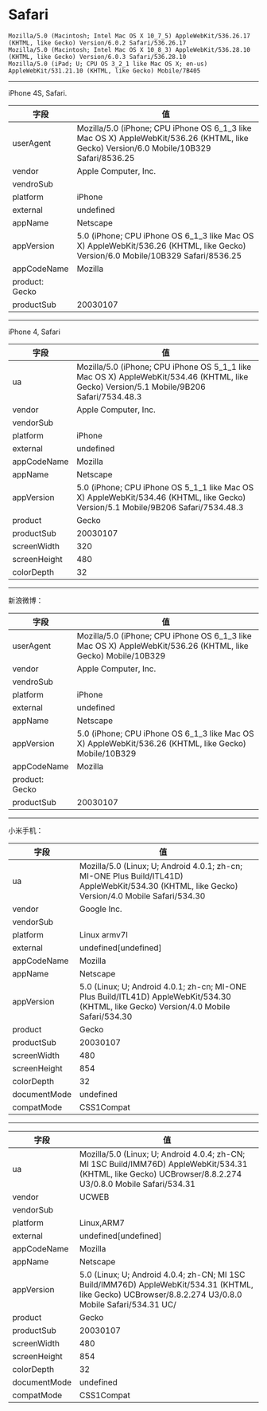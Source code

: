 
# Safari


```
Mozilla/5.0 (Macintosh; Intel Mac OS X 10_7_5) AppleWebKit/536.26.17 (KHTML, like Gecko) Version/6.0.2 Safari/536.26.17
Mozilla/5.0 (Macintosh; Intel Mac OS X 10_8_3) AppleWebKit/536.28.10 (KHTML, like Gecko) Version/6.0.3 Safari/536.28.10
Mozilla/5.0 (iPad; U; CPU OS 3_2_1 like Mac OS X; en-us) AppleWebKit/531.21.10 (KHTML, like Gecko) Mobile/7B405
```

----

iPhone 4S, Safari.

| 字段           | 值                                                                                                                                      |
|----------------|-----------------------------------------------------------------------------------------------------------------------------------------|
| userAgent      | Mozilla/5.0 (iPhone; CPU iPhone OS 6_1_3 like Mac OS X) AppleWebKit/536.26 (KHTML, like Gecko) Version/6.0 Mobile/10B329 Safari/8536.25 |
| vendor         | Apple Computer, Inc.                                                                                                                    |
| vendroSub      |                                                                                                                                         |
| platform       | iPhone                                                                                                                                  |
| external       | undefined                                                                                                                               |
| appName        | Netscape                                                                                                                                |
| appVersion     | 5.0 (iPhone; CPU iPhone OS 6_1_3 like Mac OS X) AppleWebKit/536.26 (KHTML, like Gecko) Version/6.0 Mobile/10B329 Safari/8536.25         |
| appCodeName    | Mozilla                                                                                                                                 |
| product: Gecko |                                                                                                                                         |
| productSub     | 20030107                                                                                                                                |

----

iPhone 4, Safari

| 字段         | 值                                                                                                                                       |
|--------------|------------------------------------------------------------------------------------------------------------------------------------------|
| ua           | Mozilla/5.0 (iPhone; CPU iPhone OS 5_1_1 like Mac OS X) AppleWebKit/534.46 (KHTML, like Gecko) Version/5.1 Mobile/9B206 Safari/7534.48.3 |
| vendor       | Apple Computer, Inc.                                                                                                                     |
| vendorSub    |                                                                                                                                          |
| platform     | iPhone                                                                                                                                   |
| external     | undefined                                                                                                                                |
| appCodeName  | Mozilla                                                                                                                                  |
| appName      | Netscape                                                                                                                                 |
| appVersion   | 5.0 (iPhone; CPU iPhone OS 5_1_1 like Mac OS X) AppleWebKit/534.46 (KHTML, like Gecko) Version/5.1 Mobile/9B206 Safari/7534.48.3         |
| product      | Gecko                                                                                                                                    |
| productSub   | 20030107                                                                                                                                 |
| screenWidth  | 320                                                                                                                                      |
| screenHeight | 480                                                                                                                                      |
| colorDepth   | 32                                                                                                                                       |

----

新浪微博：

| 字段           | 值                                                                                                           |
|----------------|--------------------------------------------------------------------------------------------------------------|
| userAgent      | Mozilla/5.0 (iPhone; CPU iPhone OS 6_1_3 like Mac OS X) AppleWebKit/536.26 (KHTML, like Gecko) Mobile/10B329 |
| vendor         | Apple Computer, Inc.                                                                                         |
| vendroSub      |                                                                                                              |
| platform       | iPhone                                                                                                       |
| external       | undefined                                                                                                    |
| appName        | Netscape                                                                                                     |
| appVersion     | 5.0 (iPhone; CPU iPhone OS 6_1_3 like Mac OS X) AppleWebKit/536.26 (KHTML, like Gecko) Mobile/10B329         |
| appCodeName    | Mozilla                                                                                                      |
| product: Gecko |                                                                                                              |
| productSub     | 20030107                                                                                                     |

----

小米手机：

| 字段         | 值                                                                                                                                             |   |
|--------------|------------------------------------------------------------------------------------------------------------------------------------------------|---|
| ua           | Mozilla/5.0 (Linux; U; Android 4.0.1; zh-cn; MI-ONE Plus Build/ITL41D) AppleWebKit/534.30 (KHTML, like Gecko) Version/4.0 Mobile Safari/534.30 |   |
| vendor       | Google Inc.                                                                                                                                    |   |
| vendorSub    |                                                                                                                                                |   |
| platform     | Linux armv7l                                                                                                                                   |   |
| external     | undefined[undefined]                                                                                                                           |   |
| appCodeName  | Mozilla                                                                                                                                        |   |
| appName      | Netscape                                                                                                                                       |   |
| appVersion   | 5.0 (Linux; U; Android 4.0.1; zh-cn; MI-ONE Plus Build/ITL41D) AppleWebKit/534.30 (KHTML, like Gecko) Version/4.0 Mobile Safari/534.30         |   |
| product      | Gecko                                                                                                                                          |   |
| productSub   | 20030107                                                                                                                                       |   |
| screenWidth  | 480                                                                                                                                            |   |
| screenHeight | 854                                                                                                                                            |   |
| colorDepth   | 32                                                                                                                                             |   |
| documentMode | undefined                                                                                                                                      |   |
| compatMode   | CSS1Compat                                                                                                                                     |   |

----

| 字段         | 值                                                                                                                                                         |
|--------------|------------------------------------------------------------------------------------------------------------------------------------------------------------|
| ua           | Mozilla/5.0 (Linux; U; Android 4.0.4; zh-CN; MI 1SC Build/IMM76D) AppleWebKit/534.31 (KHTML, like Gecko) UCBrowser/8.8.2.274 U3/0.8.0 Mobile Safari/534.31 |
| vendor       | UCWEB                                                                                                                                                      |
| vendorSub    |                                                                                                                                                            |
| platform     | Linux,ARM7                                                                                                                                                 |
| external     | undefined[undefined]                                                                                                                                       |
| appCodeName  | Mozilla                                                                                                                                                    |
| appName      | Netscape                                                                                                                                                   |
| appVersion   | 5.0 (Linux; U; Android 4.0.4; zh-CN; MI 1SC Build/IMM76D) AppleWebKit/534.31 (KHTML, like Gecko) UCBrowser/8.8.2.274 U3/0.8.0 Mobile Safari/534.31 UC/     |
| product      | Gecko                                                                                                                                                      |
| productSub   | 20030107                                                                                                                                                   |
| screenWidth  | 480                                                                                                                                                        |
| screenHeight | 854                                                                                                                                                        |
| colorDepth   | 32                                                                                                                                                         |
| documentMode | undefined                                                                                                                                                  |
| compatMode   | CSS1Compat                                                                                                                                                 |

